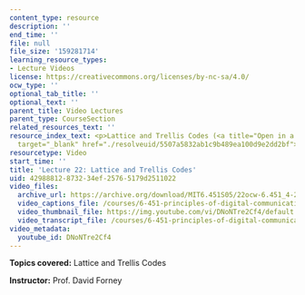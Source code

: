 ```yaml
---
content_type: resource
description: ''
end_time: ''
file: null
file_size: '159281714'
learning_resource_types:
- Lecture Videos
license: https://creativecommons.org/licenses/by-nc-sa/4.0/
ocw_type: ''
optional_tab_title: ''
optional_text: ''
parent_title: Video Lectures
parent_type: CourseSection
related_resources_text: ''
resource_index_text: <p>Lattice and Trellis Codes (<a title="Open in a new window."
  target="_blank" href="./resolveuid/5507a5832ab1c9b489ea100d9e2dd2bf">PDF</a>)</p>
resourcetype: Video
start_time: ''
title: 'Lecture 22: Lattice and Trellis Codes'
uid: 42988812-8732-34ef-2576-5179d2511022
video_files:
  archive_url: https://archive.org/download/MIT6.451S05/22ocw-6.451_4-261-02may2005-220k.mp4
  video_captions_file: /courses/6-451-principles-of-digital-communication-ii-spring-2005/79c371b61f1156df80c39980d0a75e53_DNoNTre2Cf4.vtt
  video_thumbnail_file: https://img.youtube.com/vi/DNoNTre2Cf4/default.jpg
  video_transcript_file: /courses/6-451-principles-of-digital-communication-ii-spring-2005/8b4406bfb8580a977c1ea12c022f18d8_DNoNTre2Cf4.pdf
video_metadata:
  youtube_id: DNoNTre2Cf4
---
```


**Topics covered:** Lattice and Trellis Codes

**Instructor:** Prof. David Forney

